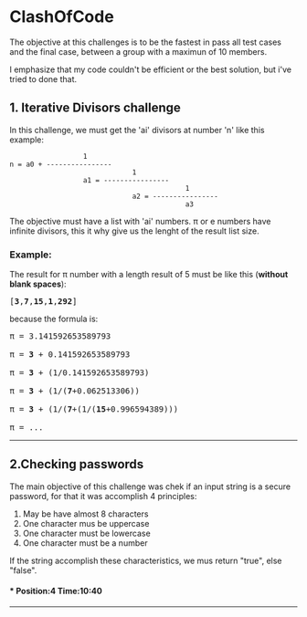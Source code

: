 # ClashOfCode

The objective at this challenges is to be the fastest in pass all test cases and the final case, between a group with a maximun of 10 members.

I emphasize that my code couldn't be efficient or the best solution, but i've tried to done that.


## 1. Iterative Divisors challenge
In this challenge, we must get the 'ai' divisors at number 'n' like this example:


```
                  1
n = a0 + ----------------
                              1
                  a1 = ----------------
                                           1   
                              a2 = ----------------
                                           a3
```

The objective must have a list with 'ai' numbers.
π or e numbers have infinite divisors, this it why give us the lenght of the result list size.

### Example:

The result for π number with a length result of 5 must be like this (**without blank spaces**):
<pre>
[<b>3</b>,<b>7</b>,<b>15</b>,<b>1</b>,<b>292</b>]
</pre>

because the formula is:

<pre>
π = 3.141592653589793<br>
π = <b>3</b> + 0.141592653589793<br>
π = <b>3</b> + (1/0.141592653589793)<br>
π = <b>3</b> + (1/(<b>7</b>+0.062513306))<br>
π = <b>3</b> + (1/(<b>7</b>+(1/(<b>15</b>+0.996594389)))<br>
π = ...
</pre>
______________________________________________
## 2.Checking passwords

The main objective of this challenge was chek if an input string is a secure password, for that it was accomplish 4 principles:

1. May be have almost 8 characters
2. One character mus be uppercase
3. One character must be lowercase
4. One character must be a number

If the string accomplish these characteristics, we mus return "true", else "false".
#### * Position:4 Time:10:40
______________________________________________

